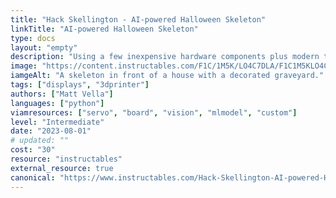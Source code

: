 ```yaml
---
title: "Hack Skellington - AI-powered Halloween Skeleton"
linkTitle: "AI-powered Halloween Skeleton"
type: docs
layout: "empty"
description: "Using a few inexpensive hardware components plus modern technology, you can bring your skeleton to life in a truly customizable way. It might be the star of your neighborhood, or the most feared."
image: "https://content.instructables.com/F1C/1M5K/LO4C7DLA/F1C1M5KLO4C7DLA.jpg?auto=webp&frame=1&width=933&height=1024&fit=bounds&md=2916a055c0c77bc2c41cd60ee5b4fe8a"
iamgeAlt: "A skeleton in front of a house with a decorated graveyard."
tags: ["displays", "3dprinter"]
authors: ["Matt Vella"]
languages: ["python"]
viamresources: ["servo", "board", "vision", "mlmodel", "custom"]
level: "Intermediate"
date: "2023-08-01"
# updated: ""
cost: "30"
resource: "instructables"
external_resource: true
canonical: "https://www.instructables.com/Hack-Skellington-AI-powered-Halloween-Skeleton/"
---
```


